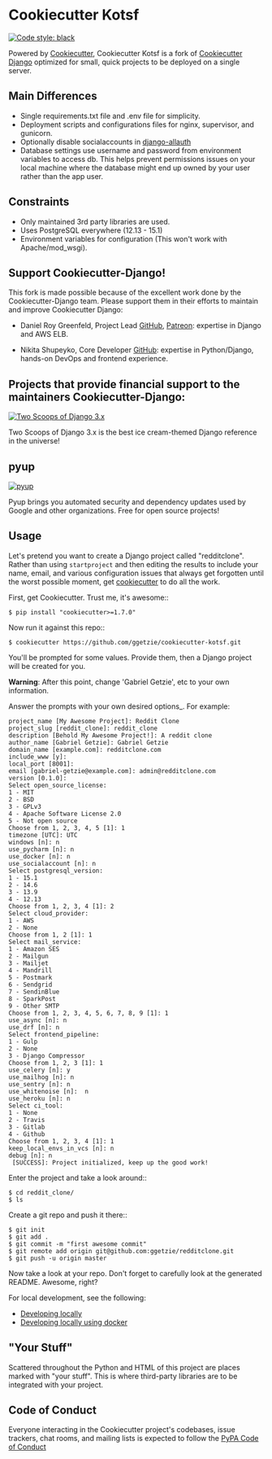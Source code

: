# Cookiecutter Kotsf

[![Code style: black](https://img.shields.io/badge/code%20style-black-000000.svg)](https://github.com/ambv/black)

Powered by [Cookiecutter](https://github.com/cookiecutter/cookiecutter), Cookiecutter Kotsf is a fork of [Cookiecutter Django](https://github.com/pydanny/cookiecutter-django) optimized for small, quick projects to be deployed on a single server.

## Main Differences

* Single requirements.txt file and .env file for simplicity.
* Deployment scripts and configurations files for nginx, supervisor, and gunicorn.
* Optionally disable socialaccounts in [django-allauth](https://django-allauth.readthedocs.io/en/latest/)
* Database settings use username and password from environment variables to access db. This helps prevent permissions issues on your local machine where the database might end up owned by your user rather than the app user.


## Constraints

* Only maintained 3rd party libraries are used.
* Uses PostgreSQL everywhere (12.13 - 15.1)
* Environment variables for configuration (This won't work with Apache/mod_wsgi).

## Support Cookiecutter-Django!

This fork is made possible because of the excellent work done by the Cookiecutter-Django team. Please support them in their efforts to maintain and improve Cookiecutter Django:

* Daniel Roy Greenfeld, Project Lead [GitHub](https://github.com/pydanny), [Patreon](https://www.patreon.com/danielroygreenfeld): expertise in Django and AWS ELB.

* Nikita Shupeyko, Core Developer [GitHub](https://github.com/webyneter): expertise in Python/Django, hands-on DevOps and frontend experience.

Projects that provide financial support to the maintainers Cookiecutter-Django:
---

[![Two Scoops of Django 3.x](https://cdn.shopify.com/s/files/1/0304/6901/products/Two-Scoops-of-Django-3-Alpha-Cover_540x_26507b15-e489-470b-8a97-02773dd498d1_1080x.jpg)](https://www.feldroy.com/products/two-scoops-of-django-3-x)

Two Scoops of Django 3.x is the best ice cream-themed Django reference in the universe!

pyup
---
[![pyup](https://pyup.io/static/images/logo.png)](https://pyup.io/)

Pyup brings you automated security and dependency updates used by Google and other organizations. Free for open source projects!

## Usage

Let's pretend you want to create a Django project called "redditclone". Rather than using ``startproject``
and then editing the results to include your name, email, and various configuration issues that always get forgotten until the worst possible moment, get [cookiecutter](https://github.com/cookiecutter/cookiecutter) to do all the work.

First, get Cookiecutter. Trust me, it's awesome::

    $ pip install "cookiecutter>=1.7.0"

Now run it against this repo::

    $ cookiecutter https://github.com/ggetzie/cookiecutter-kotsf.git

You'll be prompted for some values. Provide them, then a Django project will be created for you.

**Warning**: After this point, change 'Gabriel Getzie', etc to your own information.

Answer the prompts with your own desired options_. For example:

```
project_name [My Awesome Project]: Reddit Clone
project_slug [reddit_clone]: reddit_clone
description [Behold My Awesome Project!]: A reddit clone
author_name [Gabriel Getzie]: Gabriel Getzie
domain_name [example.com]: redditclone.com
include_www [y]: 
local_port [8001]: 
email [gabriel-getzie@example.com]: admin@redditclone.com
version [0.1.0]: 
Select open_source_license:
1 - MIT
2 - BSD
3 - GPLv3
4 - Apache Software License 2.0
5 - Not open source
Choose from 1, 2, 3, 4, 5 [1]: 1
timezone [UTC]: UTC
windows [n]: n
use_pycharm [n]: n
use_docker [n]: n
use_socialaccount [n]: n
Select postgresql_version:
1 - 15.1
2 - 14.6
3 - 13.9
4 - 12.13
Choose from 1, 2, 3, 4 [1]: 2
Select cloud_provider:
1 - AWS
2 - None
Choose from 1, 2 [1]: 1
Select mail_service:
1 - Amazon SES
2 - Mailgun
3 - Mailjet
4 - Mandrill
5 - Postmark
6 - Sendgrid
7 - SendinBlue
8 - SparkPost
9 - Other SMTP
Choose from 1, 2, 3, 4, 5, 6, 7, 8, 9 [1]: 1
use_async [n]: n
use_drf [n]: n
Select frontend_pipeline:
1 - Gulp
2 - None
3 - Django Compressor
Choose from 1, 2, 3 [1]: 1
use_celery [n]: y
use_mailhog [n]: n
use_sentry [n]: n
use_whitenoise [n]:  n
use_heroku [n]: n
Select ci_tool:
1 - None
2 - Travis
3 - Gitlab
4 - Github
Choose from 1, 2, 3, 4 [1]: 1
keep_local_envs_in_vcs [n]: n
debug [n]: n
 [SUCCESS]: Project initialized, keep up the good work!
```

Enter the project and take a look around::
```
$ cd reddit_clone/
$ ls
```
Create a git repo and push it there::
```
$ git init
$ git add .
$ git commit -m "first awesome commit"
$ git remote add origin git@github.com:ggetzie/redditclone.git
$ git push -u origin master
```
Now take a look at your repo. Don't forget to carefully look at the generated README. Awesome, right?

For local development, see the following:

* [Developing locally](http://cookiecutter-django.readthedocs.io/en/latest/developing-locally.html)
* [Developing locally using docker](http://cookiecutter-django.readthedocs.io/en/latest/developing-locally-docker.html)


## "Your Stuff"

Scattered throughout the Python and HTML of this project are places marked with "your stuff". This is where third-party libraries are to be integrated with your project.


## Code of Conduct

Everyone interacting in the Cookiecutter project's codebases, issue trackers, chat
rooms, and mailing lists is expected to follow the [PyPA Code of Conduct](https://www.pypa.io/en/latest/code-of-conduct/)
